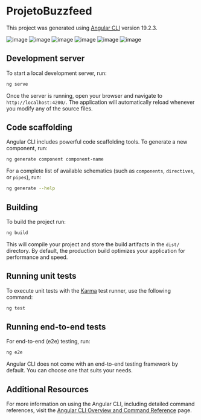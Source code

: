 # ProjetoBuzzfeed

This project was generated using [Angular CLI](https://github.com/angular/angular-cli) version 19.2.3.

![image](https://github.com/user-attachments/assets/a423450c-5099-4384-a555-d173d80400ec)
![image](https://github.com/user-attachments/assets/a1e01753-cd2b-4264-bf44-ea4df6f42c0e)
![image](https://github.com/user-attachments/assets/37e888b2-3f52-4905-a9f5-22f2b7e7bbc4)
![image](https://github.com/user-attachments/assets/bc525fff-4fd6-40d6-901b-6ff5134220e8)
![image](https://github.com/user-attachments/assets/ef98228f-6c2e-428f-8ed1-a30dd0effacc)
![image](https://github.com/user-attachments/assets/4b0d6e4a-88f1-4846-b9de-6ebd16035f72)


## Development server

To start a local development server, run:

```bash
ng serve
```

Once the server is running, open your browser and navigate to `http://localhost:4200/`. The application will automatically reload whenever you modify any of the source files.

## Code scaffolding

Angular CLI includes powerful code scaffolding tools. To generate a new component, run:

```bash
ng generate component component-name
```

For a complete list of available schematics (such as `components`, `directives`, or `pipes`), run:

```bash
ng generate --help
```

## Building

To build the project run:

```bash
ng build
```

This will compile your project and store the build artifacts in the `dist/` directory. By default, the production build optimizes your application for performance and speed.

## Running unit tests

To execute unit tests with the [Karma](https://karma-runner.github.io) test runner, use the following command:

```bash
ng test
```

## Running end-to-end tests

For end-to-end (e2e) testing, run:

```bash
ng e2e
```

Angular CLI does not come with an end-to-end testing framework by default. You can choose one that suits your needs.

## Additional Resources

For more information on using the Angular CLI, including detailed command references, visit the [Angular CLI Overview and Command Reference](https://angular.dev/tools/cli) page.
